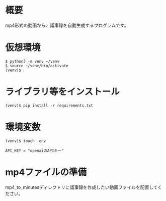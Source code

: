 # 概要
mp4形式の動画から、議事録を自動生成するプログラムです。

# 仮想環境
```
$ python3 -m venv ~/venv
$ source ~/venv/bin/activate
(venv)$
```

# ライブラリ等をインストール
```
(venv)$ pip install -r requirements.txt
```

# 環境変数
```
(venv)$ touch .env
```
```txt:.env
API_KEY = "openaiのAPIキー"
```

# mp4ファイルの準備
mp4_to_minutesディレクトリに議事録を作成したい動画ファイルを配置してください。
